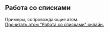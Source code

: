 ## Работа со списками

Примеры, сопровождающие атом.  
[Прочитать атом "Работа со списками" онлайн.](https://stepik.org/lesson/107893/step/1)